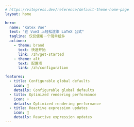 ```yaml
---
# https://vitepress.dev/reference/default-theme-home-page
layout: home

hero:
  name: "Katex Vue"
  text: "在 Vue3 上轻松渲染 LaTeX 公式"
  tagline: 仅仅使用一个简单组件
  actions:
    - theme: brand
      text: 快速开始
      link: /zh/get-started
    - theme: alt
      text: 配置项
      link: /zh/configuration

features:
  - title: Configurable global defaults
    icon: 🔧
    details: Configurable global defaults
  - title: Optimized rendering performance
    icon: ⚡️
    details: Optimized rendering performance
  - title: Reactive expression updates
    icon: 🔄
    details: Reactive expression updates
---
```


